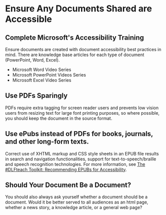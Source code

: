 # Ensure Any Documents Shared are Accessible

## Complete Microsoft's Accessibility Training
Ensure documents are created with document accessibility best practices in mind. There are knowledge base articles for each type of document (PowerPoint, Word, Excel).

- Microsoft Word Video Series
- Microsoft PowerPoint Videos Series
- Microsoft Excel Video Series

## Use PDFs Sparingly 
PDFs require extra tagging for screen reader users and prevents low vision users from resizing text for large font printing purposes, so where possible, you should keep the document in the source format.

## Use ePubs instead of PDFs for books, journals, and other long-form texts. 
Correct use of XHTML markup and CSS style sheets in an EPUB file results in search and navigation functionalities, support for text-to-speech/braille and speech recognition technologies. For more information, see [The #DLFteach Toolkit: Recommending EPUBs for Accessibility](https://www.diglib.org/the-dlfteach-toolkit-recommending-epubs-for-accessibility/).

## Should Your Document Be a Document?
You should also always ask yourself whether a document should be a document. Would it be better served to all audiences as an html page, whether a news story, a knowledge article, or a general web page? 
